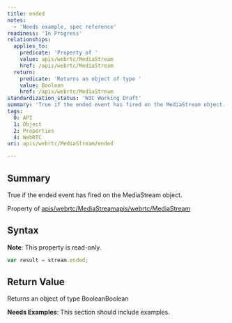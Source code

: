 ```yaml
---
title: ended
notes:
  - 'Needs example, spec reference'
readiness: 'In Progress'
relationships:
  applies_to:
    predicate: 'Property of '
    value: apis/webrtc/MediaStream
    href: /apis/webrtc/MediaStream
  return:
    predicate: 'Returns an object of type '
    value: Boolean
    href: /apis/webrtc/MediaStream
standardization_status: 'W3C Working Draft'
summary: 'True if the ended event has fired on the MediaStream object.'
tags:
  0: API
  1: Object
  2: Properties
  4: WebRTC
uri: apis/webrtc/MediaStream/ended

---
```

## Summary

True if the ended event has fired on the MediaStream object.

Property of [apis/webrtc/MediaStream](/apis/webrtc/MediaStream)[apis/webrtc/MediaStream](/apis/webrtc/MediaStream)

## Syntax

**Note**: This property is read-only.

``` js
var result = stream.ended;
```

## Return Value

Returns an object of type BooleanBoolean

**Needs Examples**: This section should include examples.

